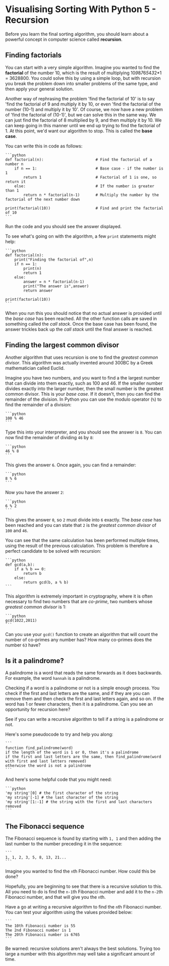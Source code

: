 # Visualising Sorting With Python 5 - Recursion

Before you learn the final sorting algorithm, you should learn about a powerful concept in computer science called **recursion**.

## Finding factorials

You can start with a very simple algorithm. Imagine you wanted to find the **factorial** of the number 10, which is the result of multiplying 10*9*8*7*6*5*4*3*2*1 = 3628800. You could solve this by using a simple loop, but with recursion you break the problem down into smaller problems of the same type, and then apply your general solution.

Another way of rephrasing the problem 'find the factorial of 10' is to say 'find the factorial of 9 and multiply it by 10, or even 'find the factorial of the number (10-1) and multiply it by 10'. Of course, we now have a new problem of 'find the factorial of (10-1)', but we can solve this in the same way. We can just find the factorial of 8 multiplied by 9, and then multiply it by 10. We can keep going in this manner until we end up trying to find the factorial of 1. At this point, we'd want our algorithm to stop. This is called the **base case**.

You can write this in code as follows:

	```python
	def factorial(n):			            # Find the factorial of a number n
		if n == 1:				            # Base case - if the number is 1    
			return 1                        # Factorial of 1 is one, so return it
		else:                               # If the number is greater than 1
			return n * factorial(n-1)       # Multiply the number by the factorial of the next number down

	print(factorial(10))                    # Find and print the factorial of 10
	```

Run the code and you should see the answer displayed.

To see what's going on with the algorithm, a few `print` statements might help:

	```python
	def factorial(n):
		print("Finding the factorial of",n)
		if n == 1:
			print(n)
			return 1
		else:
			answer = n * factorial(n-1)
			print("The answer is",answer)
			return answer

	print(factorial(10))
	```

When you run this you should notice that no actual answer is provided until the *base case* has been reached. All the other function calls are saved in something called the *call stack*. Once the base case has been found, the answer trickles back up the *call stack* until the final answer is reached.

## Finding the largest common divisor

Another algorithm that uses recursion is one to find the *greatest common divisor*. This algorithm was actually invented around 300BC by a Greek mathematician called Euclid.

Imagine you have two numbers, and you want to find a the largest number that can divide into them exactly, such as 100 and 46. If the smaller number divides exactly into the larger number, then the small number is the greatest common divisor. This is your *base case*. If it doesn't, then you can find the remainder of the division. In Python you can use the modulo operator (`%`) to find the remainder of a division:

	```python
	100 % 46
	```

Type this into your interpreter, and you should see the answer is `8`. You can now find the remainder of dividing `46` by `8`:

	```python
	46 % 8
	```

This gives the answer `6`. Once again, you can find a remainder:

	```python
	8 % 6
	```

Now you have the answer `2`:

	```python
	6 % 2
	```

This gives the answer `0`, so `2` must divide into `6` exactly. The *base case* has been reached and you can state that `2` is the *greatest common divisor* of `100` and `46`.

You can see that the same calculation has been performed multiple times, using the result of the previous calculation. This problem is therefore a perfect candidate to be solved with recursion:

	```python
	def gcd(a,b):
		if a % b == 0:
			return b
		else:
			return gcd(b, a % b)
	```

This algorithm is extremely important in cryptography, where it is often necessary to find two numbers that are *co-prime*, two numbers whose *greatest common divisor* is 1:

	```python
	gcd(1022,2011)
	```

Can you use your `gcd()` function to create an algorithm that will count the number of co-primes any number has? How many co-primes does the number `63` have? 

## Is it a palindrome?

A palindrome is a word that reads the same forwards as it does backwards. For example, the word `hannah` is a palindrome.

Checking if a word is a palindrome or not is a simple enough process. You check if the first and last letters are the same, and if they are you can remove them and then check the first and last letters again, and so on. If the word has 1 or fewer characters, then it is a palindrome. Can you see an opportunity for recursion here?

See if you can write a recursive algorithm to tell if a string is a palindrome or not.

Here's some pseudocode to try and help you along:

	```
	function find_palindrome(word)
	if the length of the word is 1 or 0, then it's a palindrome
	if the first and last letters are the same, then find_palindrome(word with first and last letters removed)
	otherwise the word is not a palindrome
	```

And here's some helpful code that you might need:

	```python
	'my string'[0] # the first character of the string
	'my string'[-1] # the last character of the string
	'my string'[1:-1] # the string with the first and last characters removed 
	```

## The Fibonacci sequence

The Fibonacci sequence is found by starting with `1, 1` and then adding the last number to the number preceding it in the sequence:

	```
	1, 1, 2, 3, 5, 8, 13, 21...
	```

Imagine you wanted to find the `n`th Fibonacci number. How could this be done?

Hopefully, you are beginning to see that there is a recursive solution to this. All you need to do is find the `n-1`th Fibonacci number and add it to the `n-2`th Fibonacci number, and that will give you the `n`th.

Have a go at writing a recursive algorithm to find the `n`th Fibonacci number. You can test your algorithm using the values provided below:

	```
	The 10th Fibonacci number is 55
	The 2nd Fibonacci number is 1
	The 20th Fibonacci number is 6765
	```

Be warned: recursive solutions aren't always the best solutions. Trying too large a number with this algorithm may well take a significant amount of time.

